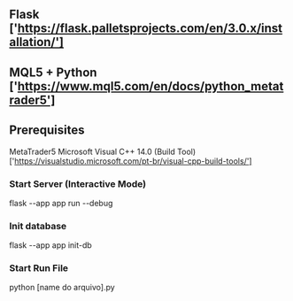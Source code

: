 ## Flask ['https://flask.palletsprojects.com/en/3.0.x/installation/']

## MQL5 + Python ['https://www.mql5.com/en/docs/python_metatrader5']

## Prerequisites 
MetaTrader5
Microsoft Visual C++ 14.0 (Build Tool) ['https://visualstudio.microsoft.com/pt-br/visual-cpp-build-tools/']

### Start Server (Interactive Mode)
flask --app app run --debug 

### Init database
flask --app app init-db

### Start Run File 
python [name do arquivo].py